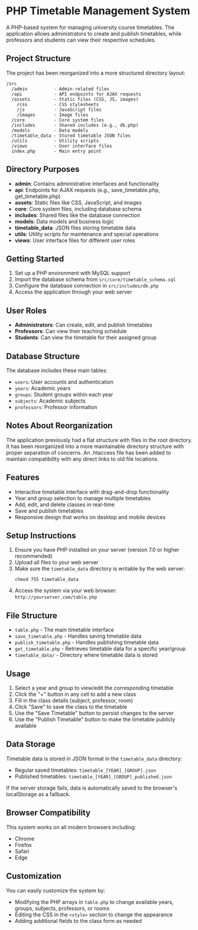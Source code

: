 # PHP Timetable Management System

A PHP-based system for managing university course timetables. The application allows administrators to create and publish timetables, while professors and students can view their respective schedules.

## Project Structure

The project has been reorganized into a more structured directory layout:

```
/src
  /admin          - Admin-related files
  /api            - API endpoints for AJAX requests
  /assets         - Static files (CSS, JS, images)
    /css          - CSS stylesheets
    /js           - JavaScript files
    /images       - Image files
  /core           - Core system files
  /includes       - Shared includes (e.g., db.php)
  /models         - Data models
  /timetable_data - Stored timetable JSON files
  /utils          - Utility scripts
  /views          - User interface files
  index.php       - Main entry point
```

## Directory Purposes

- **admin**: Contains administrative interfaces and functionality
- **api**: Endpoints for AJAX requests (e.g., save_timetable.php, get_timetable.php)
- **assets**: Static files like CSS, JavaScript, and images
- **core**: Core system files, including database schema
- **includes**: Shared files like the database connection
- **models**: Data models and business logic
- **timetable_data**: JSON files storing timetable data
- **utils**: Utility scripts for maintenance and special operations
- **views**: User interface files for different user roles

## Getting Started

1. Set up a PHP environment with MySQL support
2. Import the database schema from `src/core/timetable_schema.sql`
3. Configure the database connection in `src/includes/db.php`
4. Access the application through your web server

## User Roles

- **Administrators**: Can create, edit, and publish timetables
- **Professors**: Can view their teaching schedule
- **Students**: Can view the timetable for their assigned group

## Database Structure

The database includes these main tables:

- `users`: User accounts and authentication
- `years`: Academic years
- `groups`: Student groups within each year
- `subjects`: Academic subjects
- `professors`: Professor information

## Notes About Reorganization

The application previously had a flat structure with files in the root directory. It has been reorganized into a more maintainable directory structure with proper separation of concerns. An .htaccess file has been added to maintain compatibility with any direct links to old file locations.

## Features

- Interactive timetable interface with drag-and-drop functionality
- Year and group selection to manage multiple timetables
- Add, edit, and delete classes in real-time
- Save and publish timetables
- Responsive design that works on desktop and mobile devices

## Setup Instructions

1. Ensure you have PHP installed on your server (version 7.0 or higher recommended)
2. Upload all files to your web server
3. Make sure the `timetable_data` directory is writable by the web server:
   ```
   chmod 755 timetable_data
   ```
4. Access the system via your web browser: `http://yourserver.com/table.php`

## File Structure

- `table.php` - The main timetable interface
- `save_timetable.php` - Handles saving timetable data
- `publish_timetable.php` - Handles publishing timetable data
- `get_timetable.php` - Retrieves timetable data for a specific year/group
- `timetable_data/` - Directory where timetable data is stored

## Usage

1. Select a year and group to view/edit the corresponding timetable
2. Click the "+" button in any cell to add a new class
3. Fill in the class details (subject, professor, room)
4. Click "Save" to save the class to the timetable
5. Use the "Save Timetable" button to persist changes to the server
6. Use the "Publish Timetable" button to make the timetable publicly available

## Data Storage

Timetable data is stored in JSON format in the `timetable_data` directory:

- Regular saved timetables: `timetable_[YEAR]_[GROUP].json`
- Published timetables: `timetable_[YEAR]_[GROUP]_published.json`

If the server storage fails, data is automatically saved to the browser's localStorage as a fallback.

## Browser Compatibility

This system works on all modern browsers including:

- Chrome
- Firefox
- Safari
- Edge

## Customization

You can easily customize the system by:

- Modifying the PHP arrays in `table.php` to change available years, groups, subjects, professors, or rooms
- Editing the CSS in the `<style>` section to change the appearance
- Adding additional fields to the class form as needed
